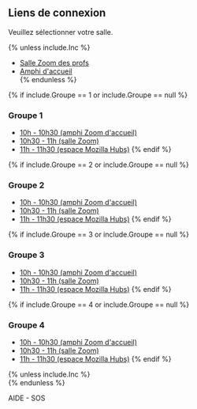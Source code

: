 ## Liens de connexion

Veuillez sélectionner votre salle. 

{% unless include.Inc %}
- <a class="button" href='https://mines-paristech.zoom.us/j/95593465246?pwd=TFV5cFdxRUlhN1czc281VDlXT2JIZz09' target='_blank'>Salle Zoom des profs</a>
- <a class="button" href='https://mines-paristech.zoom.us/j/93866446534?pwd=aWR2SUwvZTBVTjdXUVFyaldTcytoZz09' target='_blank'>Amphi d'accueil</a>  
{% endunless %}

{% if include.Groupe == 1 or include.Groupe == null %}
### Groupe 1

- <a class="button one" href='https://mines-paristech.zoom.us/j/93866446534?pwd=aWR2SUwvZTBVTjdXUVFyaldTcytoZz09' target='_blank'>10h - 10h30 (amphi Zoom d'accueil)</a>
- <a class="button two" href='https://mines-paristech.zoom.us/j/98756030357?pwd=UGZSeFRCOVlZYlJZNTdLT3Jyakl0QT09' target='_blank'>10h30 - 11h (salle Zoom)</a>
- <a class="button three" href='https://hubs.mozilla.com/eMvQK7M/exciting-worldly-plane' target='_blank'>11h - 11h30 (espace Mozilla Hubs)</a>
{% endif %}

{% if include.Groupe == 2 or include.Groupe == null %}
### Groupe 2

- <a class="button one" href='https://mines-paristech.zoom.us/j/93866446534?pwd=aWR2SUwvZTBVTjdXUVFyaldTcytoZz09' target='_blank'>10h - 10h30 (amphi Zoom d'accueil)</a>
- <a class="button two" href='https://mines-paristech.zoom.us/j/98264150822?pwd=cjErclVHWFAyditaS3hGYkpPdHpnQT09' target='_blank'>10h30 - 11h (salle Zoom)</a>
- <a class="button three" href='https://hubs.mozilla.com/eMvQK7M/exciting-worldly-plane' target='_blank'>11h - 11h30 (espace Mozilla Hubs)</a>
{% endif %}

{% if include.Groupe == 3 or include.Groupe == null %}
### Groupe 3


- <a class="button one" href='https://mines-paristech.zoom.us/j/93866446534?pwd=aWR2SUwvZTBVTjdXUVFyaldTcytoZz09' target='_blank'>10h - 10h30 (amphi Zoom d'accueil)</a>
- <a class="button two" href='https://mines-paristech.zoom.us/j/91284724523?pwd=YkZNYWt4cm1WU2llTUlERGJiY0VYQT09' target='_blank'>10h30 - 11h (salle Zoom)</a>
- <a class="button three" href='https://hubs.mozilla.com/eMvQK7M/exciting-worldly-plane' target='_blank'>11h - 11h30 (espace Mozilla Hubs)</a>
{% endif %}

{% if include.Groupe == 4 or include.Groupe == null %}
### Groupe 4

- <a class="button one" href='https://mines-paristech.zoom.us/j/93866446534?pwd=aWR2SUwvZTBVTjdXUVFyaldTcytoZz09' target='_blank'>10h - 10h30 (amphi Zoom d'accueil)</a>
- <a class="button two" href='https://mines-paristech.zoom.us/j/91202479912?pwd=YUttOGNwK0pwNXU0Yi9BZEM5eGRNdz09' target='_blank'>10h30 - 11h (salle Zoom)</a>
- <a class="button three" href='https://hubs.mozilla.com/eMvQK7M/exciting-worldly-plane' target='_blank'>11h - 11h30 (espace Mozilla Hubs)</a>
{% endif %}

{% unless include.Inc %}
<br/>
{% endunless %}

<div class="button2" onclick="openInNewTab('/');"><span>AIDE - SOS</span></div>
